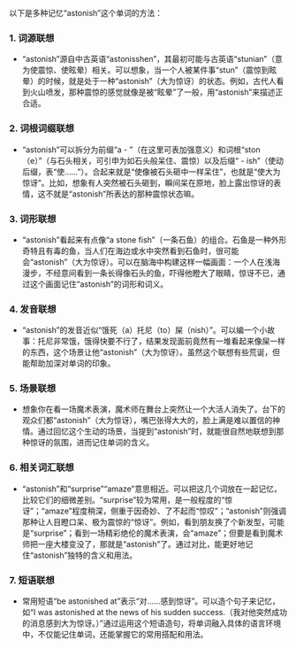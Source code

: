 以下是多种记忆“astonish”这个单词的方法：

### 1. 词源联想
 - “astonish”源自中古英语“astonisshen”，其最初可能与古英语“stunian”（意为使震惊、使眩晕）相关。可以想象，当一个人被某件事“stun”（震惊到眩晕）的时候，就是处于一种“astonish”（大为惊讶）的状态。例如，古代人看到火山喷发，那种震惊的感觉就像是被“眩晕”了一般，用“astonish”来描述正合适。 

### 2. 词根词缀联想
 - “astonish”可以拆分为前缀“a - ”（在这里可表加强意义）和词根“ston（e）”（与石头相关，可引申为如石头般呆住、震惊）以及后缀“ - ish”（使动后缀，表“使……”）。合起来就是“使像被石头砸中一样呆住”，也就是“使大为惊讶”。比如，想象有人突然被石头砸到，瞬间呆在原地，脸上露出惊讶的表情，这不就是“astonish”所表达的那种震惊状态嘛。

### 3. 词形联想
 - “astonish”看起来有点像“a stone fish”（一条石鱼）的组合。石鱼是一种外形奇特且有毒的鱼，当人们在海边或水中突然看到石鱼时，很可能会“astonish”（大为惊讶）。可以在脑海中构建这样一幅画面：一个人在浅海漫步，不经意间看到一条长得像石头的鱼，吓得他瞪大了眼睛，惊讶不已，通过这个画面记住“astonish”的词形和词义。 

### 4. 发音联想
 - “astonish”的发音近似“饿死（a）托尼（to）屎（nish）”。可以编一个小故事：托尼非常饿，饿得快要不行了，结果发现面前竟然有一堆看起来像屎一样的东西，这个场景让他“astonish”（大为惊讶）。虽然这个联想有些荒诞，但能帮助加深对单词的印象。 

### 5. 场景联想
 - 想象你在看一场魔术表演，魔术师在舞台上突然让一个大活人消失了。台下的观众们都“astonish”（大为惊讶），嘴巴张得大大的，脸上满是难以置信的神情。通过回忆这个生动的场景，当提到“astonish”时，就能很自然地联想到那种惊讶的氛围，进而记住单词的含义。 

### 6. 相关词汇联想
 - “astonish”和“surprise”“amaze”意思相近。可以把这几个词放在一起记忆，比较它们的细微差别。“surprise”较为常用，是一般程度的“惊讶”；“amaze”程度稍深，侧重于因奇妙、了不起而“惊叹”；“astonish”则强调那种让人目瞪口呆、极为震惊的“惊讶”。例如，看到朋友换了个新发型，可能是“surprise”；看到一场精彩绝伦的魔术表演，会“amaze”；但要是看到魔术师把一座大楼变没了，那就是“astonish”了。通过对比，能更好地记住“astonish”独特的含义和用法。 

### 7. 短语联想
 - 常用短语“be astonished at”表示“对……感到惊讶”。可以造个句子来记忆，如“I was astonished at the news of his sudden success.（我对他突然成功的消息感到大为惊讶。）”通过运用这个短语造句，将单词融入具体的语言环境中，不仅能记住单词，还能掌握它的常用搭配和用法。 